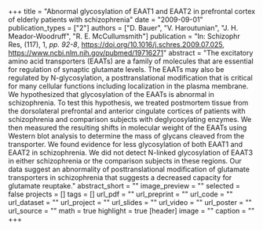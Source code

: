+++
title = "Abnormal glycosylation of EAAT1 and EAAT2 in prefrontal cortex of elderly patients with schizophrenia"
date = "2009-09-01"
publication_types = ["2"]
authors = ["D. Bauer", "V. Haroutunian", "J. H. Meador-Woodruff", "R. E. McCullumsmith"]
publication = "In: Schizophr Res, (117), 1, _pp. 92-8_, https://doi.org/10.1016/j.schres.2009.07.025, https://www.ncbi.nlm.nih.gov/pubmed/19716271"
abstract = "The excitatory amino acid transporters (EAATs) are a family of molecules that are essential for regulation of synaptic glutamate levels. The EAATs may also be regulated by N-glycosylation, a posttranslational modification that is critical for many cellular functions including localization in the plasma membrane. We hypothesized that glycosylation of the EAATs is abnormal in schizophrenia. To test this hypothesis, we treated postmortem tissue from the dorsolateral prefrontal and anterior cingulate cortices of patients with schizophrenia and comparison subjects with deglycosylating enzymes. We then measured the resulting shifts in molecular weight of the EAATs using Western blot analysis to determine the mass of glycans cleaved from the transporter. We found evidence for less glycosylation of both EAAT1 and EAAT2 in schizophrenia. We did not detect N-linked glycosylation of EAAT3 in either schizophrenia or the comparison subjects in these regions. Our data suggest an abnormality of posttranslational modification of glutamate transporters in schizophrenia that suggests a decreased capacity for glutamate reuptake."
abstract_short = ""
image_preview = ""
selected = false
projects = []
tags = []
url_pdf = ""
url_preprint = ""
url_code = ""
url_dataset = ""
url_project = ""
url_slides = ""
url_video = ""
url_poster = ""
url_source = ""
math = true
highlight = true
[header]
image = ""
caption = ""
+++
